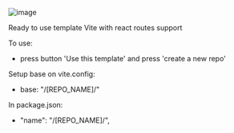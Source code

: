 ![image](https://github.com/thelostsoul88/vite-template/assets/48189332/03304ce3-18d3-476c-857a-bf4db07472de)

 Ready to use template Vite with react routes support
 
 To use:
 - press button 'Use this template' and press 'create a new repo'
 
 Setup base on vite.config:
 - base: "/[REPO_NAME]/"

 In package.json:
 - "name": "/[REPO_NAME]/",
